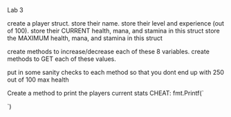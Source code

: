 Lab 3

create a player struct.
store their name.
store their level and experience (out of 100).
store their CURRENT health, mana, and stamina in this struct
store the MAXIMUM health, mana, and stamina in this struct

create methods to increase/decrease each of these 8 variables.
create methods to GET each of these values.

put in some sanity checks to each method so that you dont end up with 250 out of 100 max health

Create a method to print the players current stats
CHEAT:
fmt.Printf(`

`)
